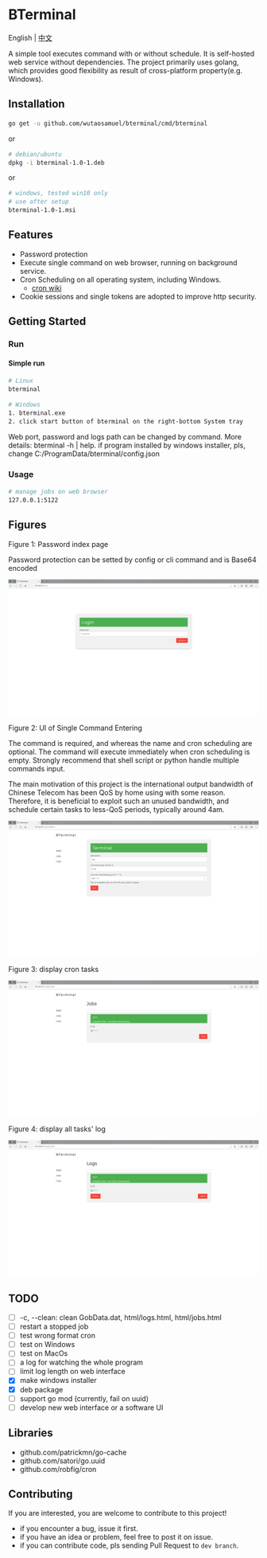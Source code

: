 # BTerminal

English | [中文](./README_CN.md)

A simple tool executes command with or without schedule.
It is self-hosted web service without dependencies.
The project primarily uses golang,
which provides good flexibility as result of cross-platform property(e.g. Windows).

## Installation

``` sh
go get -u github.com/wutaosamuel/bterminal/cmd/bterminal
```

or

``` sh
# debian/ubuntu
dpkg -i bterminal-1.0-1.deb
```

or

``` sh
# windows, tested win10 only
# use after setup
bterminal-1.0-1.msi
```

## Features

- Password protection
- Execute single command on web browser, running on background service.
- Cron Scheduling on all operating system, including Windows.
  - [cron wiki](https://en.wikipedia.org/wiki/Cron)
- Cookie sessions and single tokens are adopted to improve http security.

## Getting Started

### Run

#### Simple run

``` sh
# Linux
bterminal
```

``` sh
# Windows
1. bterminal.exe
2. click start button of bterminal on the right-bottom System tray
```

Web port, password and logs path can be changed by command. More details: bterminal -h | help.
if program installed by windows installer, pls, change C:/ProgramData/bterminal/config.json

### Usage

``` sh
# manage jobs on web browser
127.0.0.1:5122
```

## Figures

Figure 1: Password index page

Password protection can be setted by config or cli command
and is Base64 encoded

![BTerminalPassword](./image/bterminalPassword.png)

Figure 2: UI of Single Command Entering

The command is required,
and whereas the name and cron scheduling are optional.
The command will execute immediately when cron scheduling is empty.
Strongly recommend
that shell script or python handle multiple commands input.

The main motivation of this project is
the international output bandwidth of Chinese Telecom has been QoS by home using with some reason.
Therefore, it is beneficial to exploit such an unused bandwidth,
and schedule certain tasks to less-QoS periods, typically around 4am.  

![BTerminalShell](./image/bterminalShell.png)

Figure 3: display cron tasks

![BTerminalJob](./image/bterminalJobs.png)

Figure 4: display all tasks' log

![BTerminalLogs](./image/bterminalLogs.png)

## TODO

- [ ] -c, --clean: clean GobData.dat, html/logs.html, html/jobs.html
- [ ] restart a stopped job
- [ ] test wrong format cron
- [ ] test on Windows
- [ ] test on MacOs
- [ ] a log for watching the whole program
- [ ] limit log length on web interface
- [x] make windows installer
- [x] deb package
- [ ] support go mod (currently, fail on uuid)
- [ ] develop new web interface or a software UI

## Libraries

- github.com/patrickmn/go-cache
- github.com/satori/go.uuid
- github.com/robfig/cron

## Contributing

If you are interested, you are welcome to contribute to this project!

- if you encounter a bug, issue it first.
- if you have an idea or problem, feel free to post it on issue.
- if you can contribute code,
pls sending Pull Request to `dev branch`.
